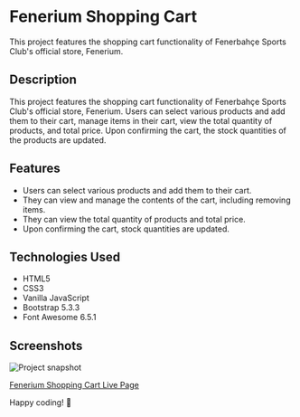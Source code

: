 # Fenerium Shopping Cart

This project features the shopping cart functionality of Fenerbahçe Sports Club's official store, Fenerium.

## Description
This project features the shopping cart functionality of Fenerbahçe Sports Club's official store, Fenerium. Users can select various products and add them to their cart, manage items in their cart, view the total quantity of products, and total price. Upon confirming the cart, the stock quantities of the products are updated.

## Features
- Users can select various products and add them to their cart.
- They can view and manage the contents of the cart, including removing items.
- They can view the total quantity of products and total price.
- Upon confirming the cart, stock quantities are updated.

## Technologies Used
- HTML5
- CSS3
- Vanilla JavaScript
- Bootstrap 5.3.3
- Font Awesome 6.5.1
  

## Screenshots
![Project snapshot](./video.gif) 

[Fenerium Shopping Cart Live Page](https://sedadiriker.github.io/Clarusway-BootCamp-/JAVASCR%C4%B0PT/random-user-tw/)

Happy coding! :rocket:
